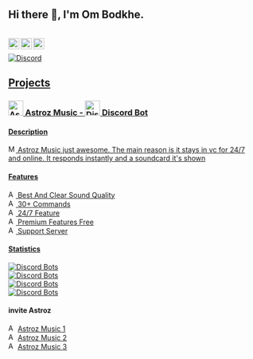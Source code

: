 ## Hi there 👋, I'm Om Bodkhe.

<br/>
  <img align="left" alt="Om's Discord" width="22px" src="https://cdn.jsdelivr.net/npm/simple-icons@v3/icons/discord.svg" />
</a>
<a href="https://github.com/OmBodkhe1/">
    <img align ="left" alt="Om's Github" width="22px" src ="https://cdn.jsdelivr.net/npm/simple-icons@v3/icons/github.svg" />
  </a>
  <a href="https://www.youtube.com/channel/UCv_ajLgO1n6RiCoMulNJvbw">
    <img align ="left" alt="Om's Youtube" width="22px" src ="https://cdn.jsdelivr.net/npm/simple-icons@v3/icons/youtube.svg" />
  </a>
  
<a href="https://discord.com/users/801906805999009802/">
  
<br/>

![Discord](https://discord.c99.nl/widget/theme-3/801906805999009802.png)

## Projects

### <img src="https://cdn.discordapp.com/attachments/829299934733139981/829406974507483196/103616e8f3e1c9502673404ce0cae51e_1.png" alt="Astroz Music" height="30ex"/> Astroz Music - <img src="https://user-images.githubusercontent.com/63742759/115107675-ba8cb500-9f6c-11eb-9edd-666840421f55.png" alt="Discord" height="30ex"/> Discord Bot

#### Description
<img src="https://cdn.discordapp.com/emojis/843121726048829460.png?v=1" alt="Miney" height="15ex"/> Astroz Music just awesome. The main reason is it stays in vc for 24/7 and online. It responds instantly and a soundcard it's shown

#### Features

<img src="https://cdn.discordapp.com/emojis/843121726048829460.png?v=1" alt="Astroz Music" height="15ex"/> Best And Clear Sound Quality <br>
<img src="https://cdn.discordapp.com/emojis/843121726048829460.png?v=1" alt="Astroz Music" height="15ex"/> 30+ Commands <br>
<img src="https://cdn.discordapp.com/emojis/843121726048829460.png?v=1" alt="Astroz Music" height="15ex"/> 24/7 Feature <br> 
<img src="https://cdn.discordapp.com/emojis/843121726048829460.png?v=1" alt="Astroz Music" height="15ex"/> Premium Features Free <br>
<img src="https://cdn.discordapp.com/emojis/843121726048829460.png?v=1" alt="Astroz Music" height="15ex"/> Support Server <br>

#### Statistics

[![Discord Bots](https://top.gg/api/widget/status/802423717316919297.svg)](https://top.gg/bot/802423717316919297) <br>
[![Discord Bots](https://top.gg/api/widget/upvotes/802423717316919297.svg)](https://top.gg/bot/802423717316919297)<br>
[![Discord Bots](https://top.gg/api/widget/servers/802423717316919297.svg)](https://top.gg/bot/802423717316919297)<br>
[![Discord Bots](https://top.gg/api/widget/owner/802423717316919297.svg)](https://top.gg/bot/802423717316919297)<br>


#### invite Astroz

<img src="https://cdn.discordapp.com/emojis/843121726048829460.png?v=1" alt="Astroz Music" height="15ex"/> [Astroz Music 1](https://discord.com/oauth2/authorize?client_id=802423717316919297&scope=bot&permissions=8) <br>
<img src="https://cdn.discordapp.com/emojis/843121726048829460.png?v=1" alt="Astroz Music" height="15ex"/> [Astroz Music 2](https://discord.com/oauth2/authorize?client_id=812008093655105597&scope=bot&permissions=8) <br>
<img src="https://cdn.discordapp.com/emojis/843121726048829460.png?v=1" alt="Astroz Music" height="15ex"/> [Astroz Music 3](https://discord.com/oauth2/authorize?client_id=803552574707597312&scope=bot&permissions=8) <br>




